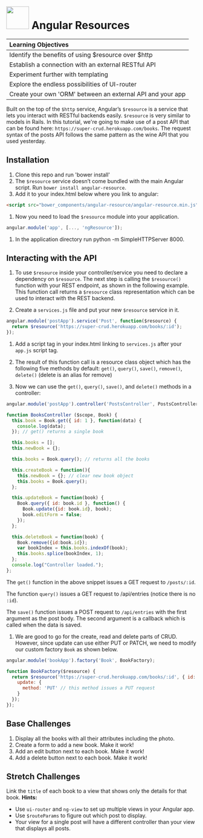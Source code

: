 # <img src="https://cloud.githubusercontent.com/assets/7833470/10899314/63829980-8188-11e5-8cdd-4ded5bcb6e36.png" height="60"> Angular Resources

| **Learning Objectives** |
| :---- |
| Identify the benefits of using $resource over $http |
| Establish a connection with an external RESTful API |
| Experiment further with templating |
| Explore the endless possibilities of UI-router |
| Create your own 'ORM' between an external API and your app|


Built on the top of the `$http` service, Angular’s `$resource` is a service that lets you interact with RESTful backends easily. `$resource` is very similar to models in Rails. In this tutorial, we're going to make use of a post API that can be found here: `https://super-crud.herokuapp.com/books`. The request syntax of the posts API follows the same pattern as the wine API that you used yesterday.

## Installation
1. Clone this repo and run 'bower install'
1. The `$resource` service doesn’t come bundled with the main Angular script. Run `bower install angular-resource`.
1. Add it to your index.html below where you link to angular:
```html
<script src="bower_components/angular-resource/angular-resource.min.js"></script>
```
1. Now you need to load the `$resource` module into your application.
```js
angular.module('app', [..., 'ngResource']);
```
1. In the application directory run python -m SimpleHTTPServer 8000.

## Interacting with the API
1. To use `$resource` inside your controller/service you need to declare a dependency on `$resource`. The next step is calling the `$resource()` function with your REST endpoint, as shown in the following example. This function call returns a `$resource` class representation which can be used to interact with the REST backend.

1. Create a `services.js` file and put your new `$resource` service in it.

  ```js
  angular.module('postApp').service('Post', function($resource) {
    return $resource('https://super-crud.herokuapp.com/books/:id');
  });
  ```

1. Add a script tag in your index.html linking to `services.js` after your `app.js` script tag.

1. The result of this function call is a resource class object which has the following five methods by default: `get()`, `query()`, `save()`, `remove()`, `delete()` (delete is an alias for remove)

1. Now we can use the `get()`, `query()`, `save()`, and `delete()` methods in a controller:
  ```js
  angular.module('postApp').controller('PostsController', PostsController);

function BooksController ($scope, Book) {
    this.book = Book.get({ id: 1 }, function(data) {
      console.log(data);
    }); // get() returns a single book

    this.books = [];
    this.newBook = {};

    this.books = Book.query(); // returns all the books

    this.createBook = function(){
      this.newBook = {}; // clear new book object
      this.books = Book.query();
    };

    this.updateBook = function(book) {
      Book.query({ id: book.id }, function() {
        Book.update({id: book.id}, book);
        book.editForm = false;
      });
    };

    this.deleteBook = function(book) {
      Book.remove({id:book.id});
      var bookIndex = this.books.indexOf(book);
      this.books.splice(bookIndex, 1);
    };
    console.log("Controller loaded.");
};
  ```

  The `get()` function in the above snippet issues a GET request to `/posts/:id`.

  The function `query()` issues a GET request to /api/entries (notice there is no `:id`).

  The `save()` function issues a POST request to `/api/entries` with the first argument as the post body. The second argument is a callback which is called when the data is saved.

1. We are good to go for the create, read and delete parts of CRUD. However, since update can use either PUT or PATCH, we need to modify our custom factory `Book` as shown below.
  ```js
  angular.module('bookApp').factory('Book', BookFactory); 
  
  function BookFactory($resource) {
    return $resource('https://super-crud.herokuapp.com/books/:id', { id: '@_id' }, {
      update: {
        method: 'PUT' // this method issues a PUT request
      }
    });
  });
  ```

## Base Challenges

1. Display all the books with all their attributes including the photo.
1. Create a form to add a new book. Make it work!
1. Add an edit button next to each book. Make it work!
1. Add a delete button next to each book. Make it work!

## Stretch Challenges
Link the `title` of each book to a view that shows only the details for that book. **Hints:**

* Use `ui-router` and `ng-view` to set up multiple views in your Angular app.
* Use `$routeParams` to figure out which post to display.
* Your view for a single post will have a different controller than your view that displays all posts.

